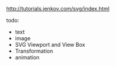 http://tutorials.jenkov.com/svg/index.html

todo:

* text
* image
* SVG Viewport and View Box
* Transformation
* animation
